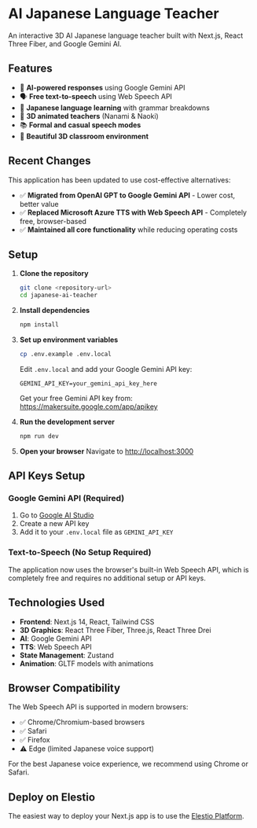 # AI Japanese Language Teacher

An interactive 3D AI Japanese language teacher built with Next.js, React Three Fiber, and Google Gemini AI.


## Features

- 🤖 **AI-powered responses** using Google Gemini API
- 🗣️ **Free text-to-speech** using Web Speech API
- 🎌 **Japanese language learning** with grammar breakdowns
- 🎯 **3D animated teachers** (Nanami & Naoki)
- 📚 **Formal and casual speech modes**
- 🎨 **Beautiful 3D classroom environment**

## Recent Changes

This application has been updated to use cost-effective alternatives:

- ✅ **Migrated from OpenAI GPT to Google Gemini API** - Lower cost, better value
- ✅ **Replaced Microsoft Azure TTS with Web Speech API** - Completely free, browser-based
- ✅ **Maintained all core functionality** while reducing operating costs

## Setup

1. **Clone the repository**
   ```bash
   git clone <repository-url>
   cd japanese-ai-teacher
   ```

2. **Install dependencies**
   ```bash
   npm install
   ```

3. **Set up environment variables**
   ```bash
   cp .env.example .env.local
   ```
   
   Edit `.env.local` and add your Google Gemini API key:
   ```
   GEMINI_API_KEY=your_gemini_api_key_here
   ```
   
   Get your free Gemini API key from: https://makersuite.google.com/app/apikey

4. **Run the development server**
   ```bash
   npm run dev
   ```

5. **Open your browser**
   Navigate to [http://localhost:3000](http://localhost:3000)

## API Keys Setup

### Google Gemini API (Required)
1. Go to [Google AI Studio](https://makersuite.google.com/app/apikey)
2. Create a new API key
3. Add it to your `.env.local` file as `GEMINI_API_KEY`

### Text-to-Speech (No Setup Required)
The application now uses the browser's built-in Web Speech API, which is completely free and requires no additional setup or API keys.

## Technologies Used

- **Frontend**: Next.js 14, React, Tailwind CSS
- **3D Graphics**: React Three Fiber, Three.js, React Three Drei
- **AI**: Google Gemini API
- **TTS**: Web Speech API
- **State Management**: Zustand
- **Animation**: GLTF models with animations

## Browser Compatibility

The Web Speech API is supported in modern browsers:
- ✅ Chrome/Chromium-based browsers
- ✅ Safari
- ✅ Firefox
- ⚠️ Edge (limited Japanese voice support)

For the best Japanese voice experience, we recommend using Chrome or Safari.

## Deploy on Elestio

The easiest way to deploy your Next.js app is to use the [Elestio Platform](https://ellest.io).

